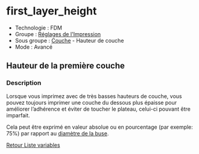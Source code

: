 # first_layer_height

* Technologie : FDM
* Groupe : [Réglages de l'Impression](../print_settings/print_settings.md)
* Sous groupe : [Couche](../print_settings/print_settings.md#couche) - Hauteur de couche
* Mode : Avancé

## Hauteur de la première couche

### Description

Lorsque vous imprimez avec de très basses hauteurs de couche,  vous pouvez toujours imprimer une couche du dessous plus épaisse pour améliorer l’adhérence et éviter de toucher le plateau, celui-ci pouvant être imparfait.

Cela peut être exprimé en valeur absolue ou en pourcentage (par exemple: 75%) par rapport au [diamètre de la buse](nozzle_diameter.md).

[Retour Liste variables](variable_list.md)